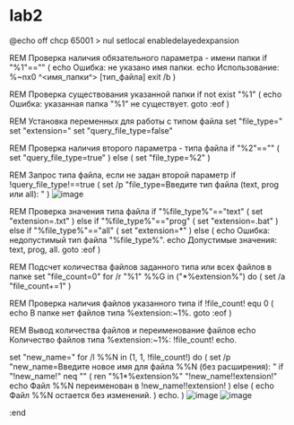# lab2
@echo off
chcp 65001 > nul
setlocal enabledelayedexpansion

REM Проверка наличия обязательного параметра - имени папки
if "%1"=="" (
    echo Ошибка: не указано имя папки.
    echo Использование: %~nx0 ^<имя_папки^> [тип_файла]
    exit /b
)

REM Проверка существования указанной папки
if not exist "%1" (
    echo Ошибка: указанная папка "%1" не существует.
    goto :eof
)

REM Установка переменных для работы с типом файла
set "file_type="
set "extension="
set "query_file_type=false"

REM Проверка наличия второго параметра - типа файла
if "%2"=="" (
    set "query_file_type=true"
) else (
    set "file_type=%2"
)

REM Запрос типа файла, если не задан второй параметр
if !query_file_type!==true (
    set /p "file_type=Введите тип файла (text, prog или all): "
)
![image](https://github.com/KurakAlina/lab2/assets/148537804/35c1780a-d768-425f-b9f3-efa64147fe92)

REM Проверка значения типа файла
if "%file_type%"=="text" (
    set "extension=.txt"
) else if "%file_type%"=="prog" (
    set "extension=.bat"
) else if "%file_type%"=="all" (
    set "extension=*"
) else (
    echo Ошибка: недопустимый тип файла "%file_type%".
    echo Допустимые значения: text, prog, all.
    goto :eof
)

REM Подсчет количества файлов заданного типа или всех файлов в папке
set "file_count=0"
for /r "%1" %%G in ("*%extension%") do (
    set /a "file_count+=1"
)

REM Проверка наличия файлов указанного типа
if !file_count! equ 0 (
    echo В папке нет файлов типа %extension:~1%.
    goto :eof
)

REM Вывод количества файлов и переименование файлов
echo Количество файлов типа %extension:~1%: !file_count!
echo.

set "new_name="
for /l %%N in (1, 1, !file_count!) do (
    set /p "new_name=Введите новое имя для файла %%N (без расширения): "
    if "!new_name!" neq "" (
        ren "%1\*%extension%" "!new_name!!extension!"
        echo Файл %%N переименован в !new_name!!extension!
    ) else (
        echo Файл %%N остается без изменений.
    )
    echo.
)
![image](https://github.com/KurakAlina/lab2/assets/148537804/7d9b1beb-e078-4fdb-9991-92ad149f2645)
![image](https://github.com/KurakAlina/lab2/assets/148537804/42fb9956-5138-4dc7-9815-52a8f69927bf)


:end
